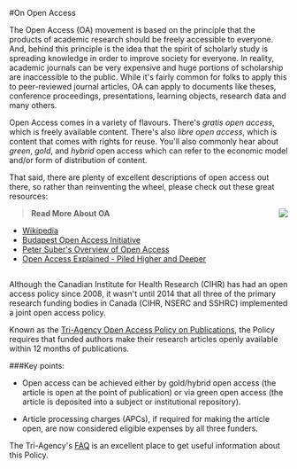 #On Open Access

The Open Access (OA) movement is based on the principle that the products of academic research should be freely accessible to everyone. And, behind this principle is the idea that the spirit of scholarly study is spreading knowledge in order to improve society for everyone. In reality, academic journals can be very expensive and huge portions of scholarship are inaccessible to the public. While it's fairly common for folks to apply this to peer-reviewed journal articles, OA can apply to documents like theses, conference proceedings, presentations, learning objects, research data and many others. 

Open Access comes in a variety of flavours. There's *gratis open access*, which is freely available content. There's also *libre open access*, which is content that comes with rights for reuse. You'll also commonly hear about *green*, *gold*, and *hybrid* open access which can refer to the economic model and/or form of distribution of content. 

That said, there are plenty of excellent descriptions of open access out there, so rather than reinventing the wheel, please check out these great resources:

>**Read More About OA** <img src="http://media.lib.unb.ca/openaccess/images/oa_plos_trans.png" style="float:right;"/> 
- [Wikipedia](https://en.wikipedia.org/wiki/Open_access)
- [Budapest Open Access Initiative](http://www.budapestopenaccessinitiative.org/)
- [Peter Suber's Overview of Open Access](http://legacy.earlham.edu/~peters/fos/overview.htm)
- [Open Access Explained - Piled Higher and Deeper](https://www.youtube.com/watch?v=L5rVH1KGBCY)


##

Although the Canadian Institute for Health Research (CIHR) has had an open access policy since 2008, it wasn't until 2014 that all three of the primary research funding bodies in Canada (CIHR, NSERC and SSHRC) implemented a joint open access policy. 

Known as the [Tri-Agency Open Access Policy on Publications](http://www.science.gc.ca/default.asp?lang=En&n=F6765465-1), the Policy requires that funded authors make their research articles openly available within 12 months of publications.

###Key points:

- Open access can be achieved either by gold/hybrid open access (the article is open at the point of publication) or via green open access (the article is deposited into a subject or institutional repository).

- Article processing charges (APCs), if required for making the article open, are now considered eligible expenses by all three funders.

The Tri-Agency's [FAQ](http://www.science.gc.ca/default.asp?lang=En&n=A30EBB24-1) is an excellent place to get useful information about this Policy.

